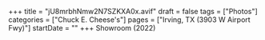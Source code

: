 +++
title = "jU8mrbhNmw2N7SZKXA0x.avif"
draft = false
tags = ["Photos"]
categories = ["Chuck E. Cheese's"]
pages = ["Irving, TX (3903 W Airport Fwy)"]
startDate = ""
+++
Showroom (2022)
